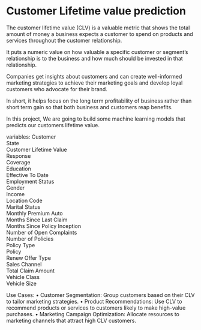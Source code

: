 # Customer Lifetime value prediction
The customer lifetime value (CLV) is a valuable metric that shows the total amount of money a business expects a customer to spend on products and services throughout the customer relationship.

It puts a numeric value on how valuable a specific customer or segment’s relationship is to the business and how much should be invested in that relationship.

Companies get insights about customers and can create well-informed marketing strategies to achieve their marketing goals and develop loyal customers who advocate for their brand.

In short, it helps focus on the long term profitability of business rather than short term gain so that both business and customers reap benefits.


In this project, We are going to build some machine learning models that predicts our customers lifetime value.

variables:
 Customer                       
 State                          
 Customer Lifetime Value        
 Response                       
 Coverage                       
 Education                      
 Effective To Date              
 Employment Status               
 Gender                         
 Income                         
 Location Code                  
 Marital Status                 
 Monthly Premium Auto           
 Months Since Last Claim        
 Months Since Policy Inception  
 Number of Open Complaints      
 Number of Policies               
 Policy Type                    
 Policy                         
 Renew Offer Type               
 Sales Channel                  
 Total Claim Amount             
 Vehicle Class                  
 Vehicle Size                   

Use Cases:
•	Customer Segmentation: Group customers based on their CLV to tailor marketing strategies.
•	Product Recommendations: Use CLV to recommend products or services to customers likely to make high-value purchases.
•	Marketing Campaign Optimization: Allocate resources to marketing channels that attract high CLV customers.

